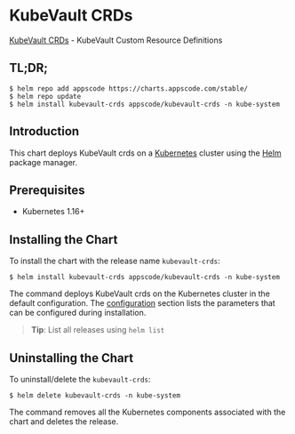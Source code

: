 # KubeVault CRDs

[KubeVault CRDs](https://github.com/kubevault) - KubeVault Custom Resource Definitions

## TL;DR;

```console
$ helm repo add appscode https://charts.appscode.com/stable/
$ helm repo update
$ helm install kubevault-crds appscode/kubevault-crds -n kube-system
```

## Introduction

This chart deploys KubeVault crds on a [Kubernetes](http://kubernetes.io) cluster using the [Helm](https://helm.sh) package manager.

## Prerequisites

- Kubernetes 1.16+

## Installing the Chart

To install the chart with the release name `kubevault-crds`:

```console
$ helm install kubevault-crds appscode/kubevault-crds -n kube-system
```

The command deploys KubeVault crds on the Kubernetes cluster in the default configuration. The [configuration](#configuration) section lists the parameters that can be configured during installation.

> **Tip**: List all releases using `helm list`

## Uninstalling the Chart

To uninstall/delete the `kubevault-crds`:

```console
$ helm delete kubevault-crds -n kube-system
```

The command removes all the Kubernetes components associated with the chart and deletes the release.



